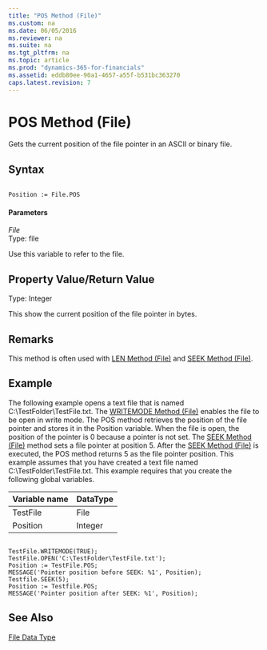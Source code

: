 ```yaml
---
title: "POS Method (File)"
ms.custom: na
ms.date: 06/05/2016
ms.reviewer: na
ms.suite: na
ms.tgt_pltfrm: na
ms.topic: article
ms.prod: "dynamics-365-for-financials"
ms.assetid: eddb80ee-90a1-4657-a55f-b531bc363270
caps.latest.revision: 7
---
```

# POS Method (File)
Gets the current position of the file pointer in an ASCII or binary file.  
  
## Syntax  
  
```  
  
Position := File.POS  
```  
  
#### Parameters  
 *File*  
 Type: file  
  
 Use this variable to refer to the file.  
  
## Property Value/Return Value  
 Type: Integer  
  
 This show the current position of the file pointer in bytes.  
  
## Remarks  
 This method is often used with [LEN Method \(File\)](devenv-LEN-Method-File.md) and [SEEK Method \(File\)](devenv-SEEK-Method-File.md).  
  
## Example  
 The following example opens a text file that is named C:\\TestFolder\\TestFile.txt. The [WRITEMODE Method \(File\)](devenv-WRITEMODE-Method-File.md) enables the file to be open in write mode. The POS method retrieves the position of the file pointer and stores it in the Position variable. When the file is open, the position of the pointer is 0 because a pointer is not set. The [SEEK Method \(File\)](devenv-SEEK-Method-File.md) method sets a file pointer at position 5. After the [SEEK Method \(File\)](devenv-SEEK-Method-File.md) is executed, the POS method returns 5 as the file pointer position. This example assumes that you have created a text file named C:\\TestFolder\\TestFile.txt. This example requires that you create the following global variables.  
  
|Variable name|DataType|  
|-------------------|--------------|  
|TestFile|File|  
|Position|Integer|  
  
```  
  
TestFile.WRITEMODE(TRUE);  
TestFile.OPEN('C:\TestFolder\TestFile.txt');  
Position := TestFile.POS;  
MESSAGE('Pointer position before SEEK: %1', Position);  
Testfile.SEEK(5);  
Position := Testfile.POS;  
MESSAGE('Pointer position after SEEK: %1', Position);  
```  
  
## See Also  
 [File Data Type](../datatypes/devenv-File-Data-Type.md)